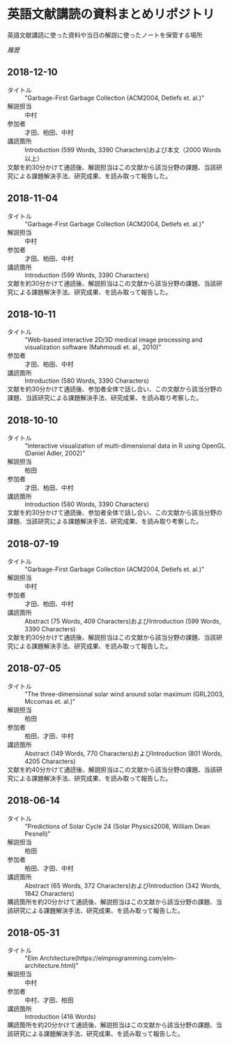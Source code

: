 # 英語文献講読の資料まとめリポジトリ

英語文献講読に使った資料や当日の解説に使ったノートを保管する場所

*履歴*
## 2018-12-10
<dl>
	<dt>タイトル</dt>
	<dd>"Garbage-First Garbage Collection (ACM2004, Detlefs et. al.)"</dd>
	<dt>解説担当</dt>
	<dd>中村</dd>
	<dt>参加者</dt>
	<dd>才田、柏田、中村</dd>
	<dt>講読箇所</dt>
	<dd>Introduction (599 Words, 3390 Characters)および本文（2000 Words以上）</dd>
	文献を約30分かけて通読後、解説担当はこの文献から該当分野の課題、当該研究による課題解決手法、研究成果、を読み取って報告した。
</dl>

## 2018-11-04
<dl>
	<dt>タイトル</dt>
	<dd>"Garbage-First Garbage Collection (ACM2004, Detlefs et. al.)"</dd>
	<dt>解説担当</dt>
	<dd>中村</dd>
	<dt>参加者</dt>
	<dd>才田、柏田、中村</dd>
	<dt>講読箇所</dt>
	<dd>Introduction (599 Words, 3390 Characters)</dd>
	文献を約30分かけて通読後、解説担当はこの文献から該当分野の課題、当該研究による課題解決手法、研究成果、を読み取って報告した。
</dl>

## 2018-10-11
<dl>
<dt>タイトル</dt>
<dd>"Web-based interactive 2D/3D medical image processing and visualization software (Mahmoudi et. al., 2010)"</dd>
<dt>参加者</dt>
<dd>才田、柏田、中村</dd>
<dt>講読箇所</dt>
<dd>Introduction (580 Words, 3390 Characters)</dd>
文献を約30分かけて通読後、参加者全体で話し合い、この文献から該当分野の課題、当該研究による課題解決手法、研究成果、を読み取り考察した。
</dl>

## 2018-10-10
<dl>
<dt>タイトル</dt>
<dd>"Interactive visualization of multi-dimensional data in R using OpenGL (Daniel Adler, 2002)"</dd>
<dt>解説担当</dt>
<dd>柏田</dd>
<dt>参加者</dt>
<dd>才田、柏田、中村</dd>
<dt>講読箇所</dt>
<dd>Introduction (580 Words, 3390 Characters)</dd>
文献を約30分かけて通読後、参加者全体で話し合い、この文献から該当分野の課題、当該研究による課題解決手法、研究成果、を読み取り考察した。
</dl>

## 2018-07-19
<dl>
	<dt>タイトル</dt>
	<dd>"Garbage-First Garbage Collection (ACM2004, Detlefs et. al.)"</dd>
	<dt>解説担当</dt>
	<dd>中村</dd>
	<dt>参加者</dt>
	<dd>才田、柏田、中村</dd>
	<dt>講読箇所</dt>
	<dd>Abstract (75 Words, 409 Characters)およびIntroduction (599 Words, 3390 Characters)</dd>
	文献を約30分かけて通読後、解説担当はこの文献から該当分野の課題、当該研究による課題解決手法、研究成果、を読み取って報告した。
</dl>


## 2018-07-05
<dl>
	<dt>タイトル</dt>
	<dd>"The three-dimensional solar wind around solar maximum (GRL2003, Mccomas et. al.)"</dd>
	<dt>解説担当</dt>
	<dd>柏田</dd>
	<dt>参加者</dt>
	<dd>柏田、才田、中村</dd>
	<dt>講読箇所</dt>
	<dd>Abstract (149 Words, 770 Characters)およびIntroduction (801 Words, 4205 Characters)</dd>
	文献を約40分かけて通読後、解説担当はこの文献から該当分野の課題、当該研究による課題解決手法、研究成果、を読み取って報告した。
</dl>


## 2018-06-14
<dl>
	<dt>タイトル</dt>
	<dd>"Predictions of Solar Cycle 24 (Solar Physics2008, William Dean Pesnell)"</dd>
	<dt>解説担当</dt>
	<dd>柏田</dd>
	<dt>参加者</dt>
	<dd>柏田、才田、中村</dd>
	<dt>講読箇所</dt>
	<dd>Abstract (65 Words, 372 Characters)およびIntroduction (342 Words, 1842 Characters)</dd>
	購読箇所を約20分かけて通読後、解説担当はこの文献から該当分野の課題、当該研究による課題解決手法、研究成果、を読み取って報告した。
</dl>


## 2018-05-31
<dl>
	<dt>タイトル</dt>
	<dd>"Elm Architecture(https://elmprogramming.com/elm-architecture.html)"</dd>
	<dt>解説担当</dt>
	<dd>中村</dd>
	<dt>参加者</dt>
	<dd>中村、才田、柏田</dd>
	<dt>講読箇所</dt>
	<dd>Introduction (416 Words)</dd>
	購読箇所を約20分かけて通読後、解説担当はこの文献から該当分野の課題、当該研究による課題解決手法、研究成果、を読み取って報告した。
</dl>
